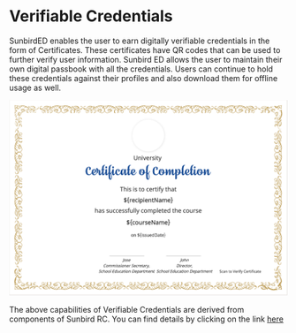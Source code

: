 # Verifiable Credentials



SunbirdED enables the user to earn digitally verifiable credentials in the form of Certificates. These certificates have QR codes that can be used to further verify user information. Sunbird ED allows the user to maintain their own digital passbook with all the credentials. Users can continue to hold these credentials against their profiles and also download them for offline usage as well.&#x20;

![Digital Certificate](<../../.gitbook/assets/Screenshot 2022-03-30 at 3.38.34 PM.png>)

The above capabilities of Verifiable Credentials are derived from components of Sunbird RC. You can find details by clicking on the link [here](../product-and-developers-guide/verifiable-credentials.md)
